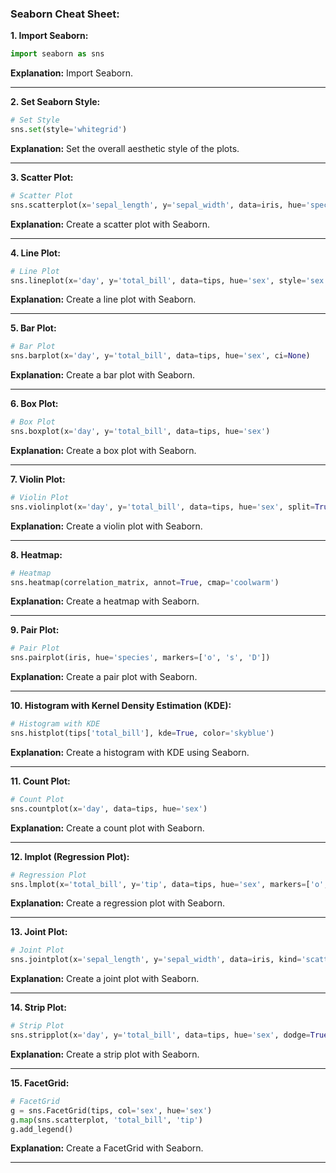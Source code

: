 ### **Seaborn Cheat Sheet:**

**1. Import Seaborn:**
```python
import seaborn as sns
```
**Explanation:** Import Seaborn.

---

**2. Set Seaborn Style:**
```python
# Set Style
sns.set(style='whitegrid')
```
**Explanation:** Set the overall aesthetic style of the plots.

---

**3. Scatter Plot:**
```python
# Scatter Plot
sns.scatterplot(x='sepal_length', y='sepal_width', data=iris, hue='species')
```
**Explanation:** Create a scatter plot with Seaborn.

---

**4. Line Plot:**
```python
# Line Plot
sns.lineplot(x='day', y='total_bill', data=tips, hue='sex', style='sex', markers=True)
```
**Explanation:** Create a line plot with Seaborn.

---

**5. Bar Plot:**
```python
# Bar Plot
sns.barplot(x='day', y='total_bill', data=tips, hue='sex', ci=None)
```
**Explanation:** Create a bar plot with Seaborn.

---

**6. Box Plot:**
```python
# Box Plot
sns.boxplot(x='day', y='total_bill', data=tips, hue='sex')
```
**Explanation:** Create a box plot with Seaborn.

---

**7. Violin Plot:**
```python
# Violin Plot
sns.violinplot(x='day', y='total_bill', data=tips, hue='sex', split=True)
```
**Explanation:** Create a violin plot with Seaborn.

---

**8. Heatmap:**
```python
# Heatmap
sns.heatmap(correlation_matrix, annot=True, cmap='coolwarm')
```
**Explanation:** Create a heatmap with Seaborn.

---

**9. Pair Plot:**
```python
# Pair Plot
sns.pairplot(iris, hue='species', markers=['o', 's', 'D'])
```
**Explanation:** Create a pair plot with Seaborn.

---

**10. Histogram with Kernel Density Estimation (KDE):**
```python
# Histogram with KDE
sns.histplot(tips['total_bill'], kde=True, color='skyblue')
```
**Explanation:** Create a histogram with KDE using Seaborn.

---

**11. Count Plot:**
```python
# Count Plot
sns.countplot(x='day', data=tips, hue='sex')
```
**Explanation:** Create a count plot with Seaborn.

---

**12. lmplot (Regression Plot):**
```python
# Regression Plot
sns.lmplot(x='total_bill', y='tip', data=tips, hue='sex', markers=['o', 's'])
```
**Explanation:** Create a regression plot with Seaborn.

---

**13. Joint Plot:**
```python
# Joint Plot
sns.jointplot(x='sepal_length', y='sepal_width', data=iris, kind='scatter')
```
**Explanation:** Create a joint plot with Seaborn.

---

**14. Strip Plot:**
```python
# Strip Plot
sns.stripplot(x='day', y='total_bill', data=tips, hue='sex', dodge=True, jitter=True)
```
**Explanation:** Create a strip plot with Seaborn.

---

**15. FacetGrid:**
```python
# FacetGrid
g = sns.FacetGrid(tips, col='sex', hue='sex')
g.map(sns.scatterplot, 'total_bill', 'tip')
g.add_legend()
```
**Explanation:** Create a FacetGrid with Seaborn.

---

